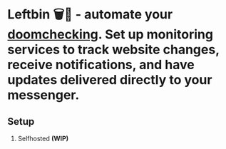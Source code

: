# Leftbin 🗑️📃 - automate your [doomchecking](https://link.springer.com/article/10.1007/s11229-024-04602-2). Set up monitoring services to track website changes, receive notifications, and have updates delivered directly to your messenger.

## Setup

1. Selfhosted **(WIP)**
